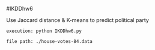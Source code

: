 #IKDDhw6

Use Jaccard distance & K-means to predict political party 

```
execution: python IKDDhw6.py
```

```
file path: ./house-votes-84.data
```